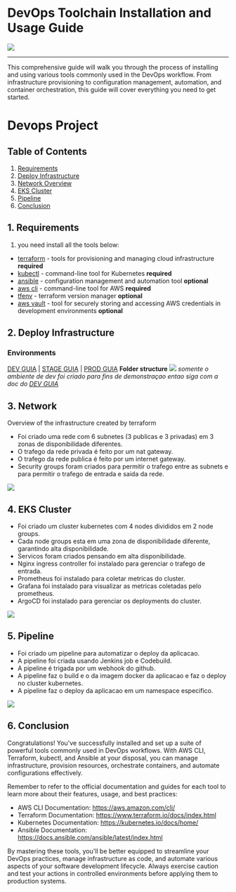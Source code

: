# DevOps Toolchain Installation and Usage Guide

![](https://github.com/ArthurMaverick/devops_project/blob/main/docs/diagram.gif)

---

This comprehensive guide will walk you through the process of installing and using various tools commonly used in the DevOps workflow. From infrastructure provisioning to configuration management, automation, and container orchestration, this guide will cover everything you need to get started.
# Devops Project

## Table of Contents
1. [Requirements](#1-requirements)
2. [Deploy Infrastructure](#2-deploy-infrastructure)
3. [Network Overview](#3-network)
4. [EKS Cluster](#4-eks-cluster)
5. [Pipeline](#5-pipeline)
6. [Conclusion](#6-conclusion)


## 1. Requirements
1. you need install all the tools below:
- [terraform](./docs/terraform.md) - tools for provisioning and managing cloud infrastructure **required**
- [kubectl](./docs/kubectl.md) - command-line tool for Kubernetes **required**
- [ansible](./docs/ansible.md) - configuration management and automation tool **optional**
- [aws cli](./docs/aws-cli.md) - command-line tool for AWS **required**
- [tfenv](./docs/tfenv.md) - terraform version manager **optional**
- [aws vault](./docs/aws-vault.md) - tool for securely storing and accessing AWS credentials in development environments **optional**

## 2. Deploy Infrastructure

### Environments 

[DEV GUIA](https://github.com/ArthurMaverick/devops_project/tree/main/dev) | [STAGE GUIA](https://github.com/ArthurMaverick/devops_project/tree/main/stage) | [PROD GUIA](https://github.com/ArthurMaverick/devops_project/tree/main/prod)
**Folder structure**
![](https://github.com/ArthurMaverick/devops_project/blob/main/docs/repo-structure-folder.gif)
_somente o ambiente de dev foi criado para fins de demonstraçao entao siga com a doc do [DEV GUIA](https://github.com/ArthurMaverick/devops_project/tree/main/dev)_

## 3. Network
Overview of the infrastructure created by terraform

- Foi criado uma rede com 6 subnetes (3 publicas e 3 privadas) em 3 zonas de disponibilidade diferentes.
- O trafego da rede privada é feito por um nat gateway.
- O trafego da rede publica é feito por um internet gateway.
- Security groups foram criados para permitir o trafego entre as subnets e para permitir o trafego de entrada e saida da rede.

![](https://github.com/ArthurMaverick/devops_project/blob/main/docs/network.gif)

## 4. EKS Cluster
- Foi criado um cluster kubernetes com 4 nodes divididos em 2 node groups.
- Cada node groups esta em uma zona de disponibilidade diferente, garantindo alta disponibilidade.
- Servicos foram criados pensando em alta disponibilidade.
- Nginx ingress controller foi instalado para gerenciar o trafego de entrada.
- Prometheus foi instalado para coletar metricas do cluster.
- Grafana foi instalado para visualizar as metricas coletadas pelo prometheus.
- ArgoCD foi instalado para gerenciar os deployments do cluster.

![](https://github.com/ArthurMaverick/devops_project/blob/main/docs/cluster.gif)

## 5. Pipeline
- Foi criado um pipeline para automatizar o deploy da aplicacao.
- A pipeline foi criada usando Jenkins job e Codebuild.
- A pipeline é trigada por um webhook do github.
- A pipeline faz o build e o da imagem docker da aplicacao e faz o deploy no cluster kubernetes.
- A pipeline faz o deploy da aplicacao em um namespace especifico.

![](https://github.com/ArthurMaverick/devops_project/blob/main/docs/pipeline.gif)

## 6. Conclusion

Congratulations! You've successfully installed and set up a suite of powerful tools commonly used in DevOps workflows. With AWS CLI, Terraform, kubectl, and Ansible at your disposal, you can manage infrastructure, provision resources, orchestrate containers, and automate configurations effectively.

Remember to refer to the official documentation and guides for each tool to learn more about their features, usage, and best practices:

- AWS CLI Documentation: https://aws.amazon.com/cli/
- Terraform Documentation: https://www.terraform.io/docs/index.html
- Kubernetes Documentation: https://kubernetes.io/docs/home/
- Ansible Documentation: https://docs.ansible.com/ansible/latest/index.html

By mastering these tools, you'll be better equipped to streamline your DevOps practices, manage infrastructure as code, and automate various aspects of your software development lifecycle. Always exercise caution and test your actions in controlled environments before applying them to production systems.